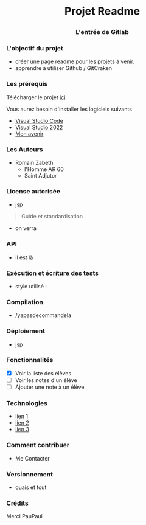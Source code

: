  # <p align="center"> Projet Readme </p>
### <p align="center"> L'entrée de Gitlab </p>

### L'objectif du projet

- créer une page readme pour les projets à venir.
- apprendre à utiliser Github / GitCraken

### Les prérequis

Télécharger le projet [ici](https://youtu.be/dQw4w9WgXcQ)

Vous aurez besoin d'installer les logiciels suivants 

- [Visual Studio Code](https://code.visualstudio.com/download)
- [Visual Studio 2022](https://visualstudio.microsoft.com/fr/vs/)
- [Mon avenir](https://fr.wikipedia.org/wiki/Néant)

### Les Auteurs

* Romain Zabeth 
  - l'Homme AR 60
  - Saint Adjutor

### License autorisée

- jsp

> Guide et standardisation

- on verra

### API

- il est là

### Exécution et écriture des tests

- style utilisé :

### Compilation

- /yapasdecommandela

### Déploiement

- jsp

### Fonctionnalités

- [x] Voir la liste des élèves
- [ ] Voir les notes d'un élève
- [ ] Ajouter une note à un élève

### Technologies

- [lien 1]()
- [lien 2]()
- [lien 3]()

### Comment contribuer 

- Me Contacter

### Versionnement

- ouais et tout 

### Crédits

Merci PauPaul







